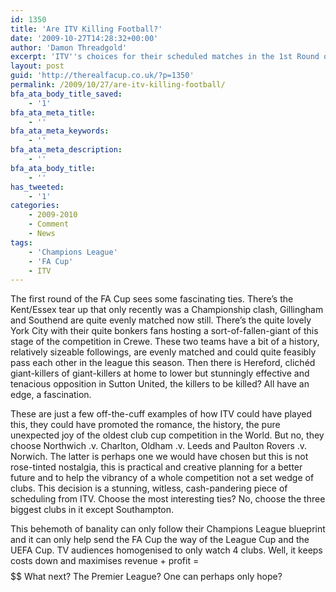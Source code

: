 ```yaml
---
id: 1350
title: 'Are ITV Killing Football?'
date: '2009-10-27T14:28:32+00:00'
author: 'Damon Threadgold'
excerpt: 'ITV''s choices for their scheduled matches in the 1st Round of the FA Cup seem to point largely towards the biggest clubs. Is this a good thing?'
layout: post
guid: 'http://therealfacup.co.uk/?p=1350'
permalink: /2009/10/27/are-itv-killing-football/
bfa_ata_body_title_saved:
    - '1'
bfa_ata_meta_title:
    - ''
bfa_ata_meta_keywords:
    - ''
bfa_ata_meta_description:
    - ''
bfa_ata_body_title:
    - ''
has_tweeted:
    - '1'
categories:
    - 2009-2010
    - Comment
    - News
tags:
    - 'Champions League'
    - 'FA Cup'
    - ITV
---
```


The first round of the FA Cup sees some fascinating ties. There’s the Kent/Essex tear up that only recently was a Championship clash, Gillingham and Southend are quite evenly matched now still. There’s the quite lovely York City with their quite bonkers fans hosting a sort-of-fallen-giant of this stage of the competition in Crewe. These two teams have a bit of a history, relatively sizeable followings, are evenly matched and could quite feasibly pass each other in the league this season. Then there is Hereford, clichéd giant-killers of giant-killers at home to lower but stunningly effective and tenacious opposition in Sutton United, the killers to be killed? All have an edge, a fascination.

These are just a few off-the-cuff examples of how ITV could have played this, they could have promoted the romance, the history, the pure unexpected joy of the oldest club cup competition in the World. But no, they choose Northwich .v. Charlton, Oldham .v. Leeds and Paulton Rovers .v. Norwich. The latter is perhaps one we would have chosen but this is not rose-tinted nostalgia, this is practical and creative planning for a better future and to help the vibrancy of a whole competition not a set wedge of clubs. This decision is a stunning, witless, cash-pandering piece of scheduling from ITV. Choose the most interesting ties? No, choose the three biggest clubs in it except Southampton.

This behemoth of banality can only follow their Champions League blueprint and it can only help send the FA Cup the way of the League Cup and the UEFA Cup. TV audiences homogenised to only watch 4 clubs. Well, it keeps costs down and maximises revenue + profit = $$$$$$$$$$ What next? The Premier League? One can perhaps only hope?